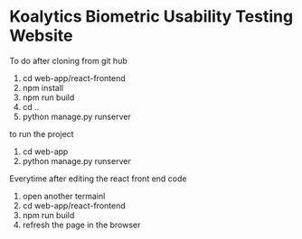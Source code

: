 # Koalytics Biometric Usability Testing Website

To do after cloning from git hub 

1. cd web-app/react-frontend 
2. npm install 
3. npm run build 
4. cd ..
5. python manage.py runserver 


to run the project 
1. cd web-app
2. python manage.py runserver

Everytime after editing the react front end code 
1. open another termainl 
2. cd web-app/react-frontend 
3. npm run build 
4. refresh the page in the browser 


